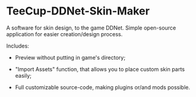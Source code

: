 # TeeCup-DDNet-Skin-Maker
A software for skin design, to the game DDNet.
Simple open-source application for easier creation/design process.

Includes: 
- Preview without putting in game's directory;
  
- "Import Assets" function, that allows you to place custom skin parts easily;

- Full customizable source-code, making plugins or/and mods possible.
